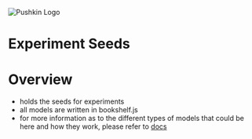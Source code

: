 ![Pushkin Logo](http://i.imgur.com/ncRJMJ5.png)

# Experiment Seeds

# Overview
* holds the seeds for experiments
* all models are written in bookshelf.js 
* for more information as to the different types of models that could be here and how they work, please refer to [docs](http://github.com/pushkin-npm/pushkin-cli)
